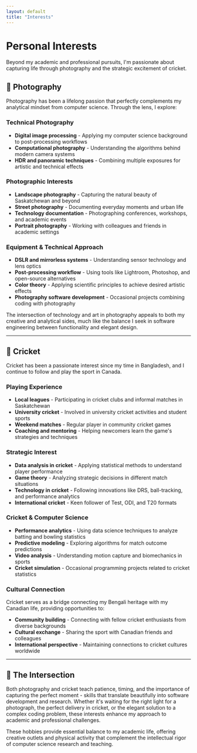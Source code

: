 ```yaml
---
layout: default
title: "Interests"
---
```


# Personal Interests

Beyond my academic and professional pursuits, I'm passionate about capturing life through photography and the strategic excitement of cricket.

## 📸 Photography

Photography has been a lifelong passion that perfectly complements my analytical mindset from computer science. Through the lens, I explore:

### **Technical Photography**
- **Digital image processing** - Applying my computer science background to post-processing workflows
- **Computational photography** - Understanding the algorithms behind modern camera systems
- **HDR and panoramic techniques** - Combining multiple exposures for artistic and technical effects

### **Photographic Interests**
- **Landscape photography** - Capturing the natural beauty of Saskatchewan and beyond
- **Street photography** - Documenting everyday moments and urban life
- **Technology documentation** - Photographing conferences, workshops, and academic events
- **Portrait photography** - Working with colleagues and friends in academic settings

### **Equipment & Technical Approach**
- **DSLR and mirrorless systems** - Understanding sensor technology and lens optics
- **Post-processing workflow** - Using tools like Lightroom, Photoshop, and open-source alternatives
- **Color theory** - Applying scientific principles to achieve desired artistic effects
- **Photography software development** - Occasional projects combining coding with photography

The intersection of technology and art in photography appeals to both my creative and analytical sides, much like the balance I seek in software engineering between functionality and elegant design.

---

## 🏏 Cricket

Cricket has been a passionate interest since my time in Bangladesh, and I continue to follow and play the sport in Canada.

### **Playing Experience**
- **Local leagues** - Participating in cricket clubs and informal matches in Saskatchewan
- **University cricket** - Involved in university cricket activities and student sports
- **Weekend matches** - Regular player in community cricket games
- **Coaching and mentoring** - Helping newcomers learn the game's strategies and techniques

### **Strategic Interest**
- **Data analysis in cricket** - Applying statistical methods to understand player performance
- **Game theory** - Analyzing strategic decisions in different match situations
- **Technology in cricket** - Following innovations like DRS, ball-tracking, and performance analytics
- **International cricket** - Keen follower of Test, ODI, and T20 formats

### **Cricket & Computer Science**
- **Performance analytics** - Using data science techniques to analyze batting and bowling statistics
- **Predictive modeling** - Exploring algorithms for match outcome predictions
- **Video analysis** - Understanding motion capture and biomechanics in sports
- **Cricket simulation** - Occasional programming projects related to cricket statistics

### **Cultural Connection**
Cricket serves as a bridge connecting my Bengali heritage with my Canadian life, providing opportunities to:
- **Community building** - Connecting with fellow cricket enthusiasts from diverse backgrounds
- **Cultural exchange** - Sharing the sport with Canadian friends and colleagues
- **International perspective** - Maintaining connections to cricket cultures worldwide

---

## 🎯 The Intersection

Both photography and cricket teach patience, timing, and the importance of capturing the perfect moment - skills that translate beautifully into software development and research. Whether it's waiting for the right light for a photograph, the perfect delivery in cricket, or the elegant solution to a complex coding problem, these interests enhance my approach to academic and professional challenges.

These hobbies provide essential balance to my academic life, offering creative outlets and physical activity that complement the intellectual rigor of computer science research and teaching.
